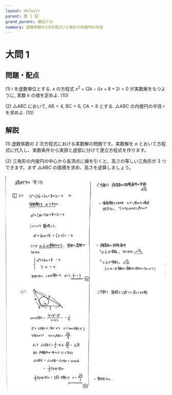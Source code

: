 ```yaml
---
layout: default
parent: 第 1 回
grand_parent: 模試テロ
summary: 虚数係数の2次方程式/三角形の内接円の半径
---
```


# 大問 1

## 問題・配点

(1) $i$ を虚数単位とする. $x$ の方程式 $x^2+(2k-i)x+8+2i=0$ が実数解をもつように, 実数 $k$ の値を定めよ. (10)

(2) $\triangle \mathrm{ABC}$ において, $\mathrm{AB}=4$, $\mathrm{BC}=6$, $\mathrm{CA}=8$ とする. $\triangle \mathrm{ABC}$ の内接円の半径 $r$ を求めよ. (10)

## 解説

(1) 虚数係数の $2$ 次方程式における実数解の問題です。実数解を $\alpha$ とおいて方程式に代入し、実数条件から実部と虚部に分けて連立方程式を作ります。

(2) 三角形の内接円の中心から各頂点に線を引くと、高さの等しい三角形が $3$ つできます。まず $\triangle \mathrm{ABC}$ の面積を求め、高さを逆算しましょう。

![](img/examterro_01-1.jpg)